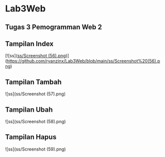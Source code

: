 # Lab3Web
## Tugas 3 Pemogramman Web 2
## Tampilan Index
[![ss]([ss/Screenshot (56).png](https://github.com/ryanzinx/Lab3Web/blob/main/ss/Screenshot%20(56).png))](https://github.com/ryanzinx/Lab3Web/blob/main/ss/Screenshot%20(56).png)
## Tampilan Tambah
![ss](ss/Screenshot (57).png)
## Tampilan Ubah
![ss](ss/Screenshot (58).png)
## Tampilan Hapus
![ss](ss/Screenshot (59).png)
